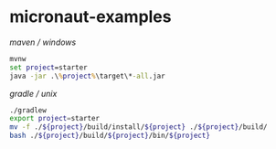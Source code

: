 # micronaut-examples


_maven / windows_

```cmd
mvnw
set project=starter
java -jar .\%project%\target\*-all.jar
```

_gradle / unix_

```bash
./gradlew
export project=starter
mv -f ./${project}/build/install/${project} ./${project}/build/
bash ./${project}/build/${project}/bin/${project}
```
